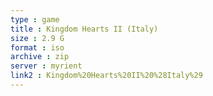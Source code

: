 ```yaml
---
type : game
title : Kingdom Hearts II (Italy)
size : 2.9 G
format : iso
archive : zip
server : myrient
link2 : Kingdom%20Hearts%20II%20%28Italy%29
---
```

